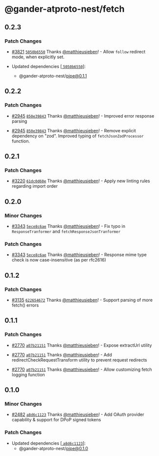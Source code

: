 # @gander-atproto-nest/fetch

## 0.2.3

### Patch Changes

- [#3821](https://github.com/bluesky-social/atproto/pull/3821) [
  `5050b6550`](https://github.com/bluesky-social/atproto/commit/5050b6550e07e71b0a524eda0b71b837583294d4)
  Thanks [@matthieusieben](https://github.com/matthieusieben)! - Allow `follow` redirect mode, when explicitly set.

- Updated dependencies [[
  `5050b6550`](https://github.com/bluesky-social/atproto/commit/5050b6550e07e71b0a524eda0b71b837583294d4)]:
    - @gander-atproto-nest/pipe@0.1.1

## 0.2.2

### Patch Changes

- [#2945](https://github.com/bluesky-social/atproto/pull/2945) [
  `850e39843`](https://github.com/bluesky-social/atproto/commit/850e39843cb0ec9ea716675f7568c0c601f45e29)
  Thanks [@matthieusieben](https://github.com/matthieusieben)! - Improved error response parsing

- [#2945](https://github.com/bluesky-social/atproto/pull/2945) [
  `850e39843`](https://github.com/bluesky-social/atproto/commit/850e39843cb0ec9ea716675f7568c0c601f45e29)
  Thanks [@matthieusieben](https://github.com/matthieusieben)! - Remove explicit dependency on "zod". Improved typing of
  `fetchJsonZodProcessor` function.

## 0.2.1

### Patch Changes

- [#3220](https://github.com/bluesky-social/atproto/pull/3220) [
  `61dc0d60e`](https://github.com/bluesky-social/atproto/commit/61dc0d60e19b88c6427a54c6d95a391b5f4da7bd)
  Thanks [@matthieusieben](https://github.com/matthieusieben)! - Apply new linting rules regarding import order

## 0.2.0

### Minor Changes

- [#3343](https://github.com/bluesky-social/atproto/pull/3343) [
  `5ece8c6ae`](https://github.com/bluesky-social/atproto/commit/5ece8c6aeab9c5c3f51295d93ed6e27c3c6095c2)
  Thanks [@matthieusieben](https://github.com/matthieusieben)! - Fix typo in `ResponseTranformer` and
  `fetchResponseJsonTranformer`

### Patch Changes

- [#3343](https://github.com/bluesky-social/atproto/pull/3343) [
  `5ece8c6ae`](https://github.com/bluesky-social/atproto/commit/5ece8c6aeab9c5c3f51295d93ed6e27c3c6095c2)
  Thanks [@matthieusieben](https://github.com/matthieusieben)! - Response mime type check is now case-insensitive (as
  per rfc2616)

## 0.1.2

### Patch Changes

- [#3135](https://github.com/bluesky-social/atproto/pull/3135) [
  `622654672`](https://github.com/bluesky-social/atproto/commit/6226546725d1bb0375e3c9e0d71af173e8253c4f)
  Thanks [@matthieusieben](https://github.com/matthieusieben)! - Support parsing of more fetch() errors

## 0.1.1

### Patch Changes

- [#2770](https://github.com/bluesky-social/atproto/pull/2770) [
  `a07b21151`](https://github.com/bluesky-social/atproto/commit/a07b21151f1850340c4b7797ebb11521b1a6cdf3)
  Thanks [@matthieusieben](https://github.com/matthieusieben)! - Expose extractUrl utility

- [#2770](https://github.com/bluesky-social/atproto/pull/2770) [
  `a07b21151`](https://github.com/bluesky-social/atproto/commit/a07b21151f1850340c4b7797ebb11521b1a6cdf3)
  Thanks [@matthieusieben](https://github.com/matthieusieben)! - Add redirectCheckRequestTransform utility to prevent
  request redirects

- [#2770](https://github.com/bluesky-social/atproto/pull/2770) [
  `a07b21151`](https://github.com/bluesky-social/atproto/commit/a07b21151f1850340c4b7797ebb11521b1a6cdf3)
  Thanks [@matthieusieben](https://github.com/matthieusieben)! - Allow customizing fetch logging function

## 0.1.0

### Minor Changes

- [#2482](https://github.com/bluesky-social/atproto/pull/2482) [
  `a8d6c1123`](https://github.com/bluesky-social/atproto/commit/a8d6c112359f5c4c0cfbe2df63443ed275f2a646)
  Thanks [@matthieusieben](https://github.com/matthieusieben)! - Add OAuth provider capability & support for DPoP signed
  tokens

### Patch Changes

- Updated dependencies [[
  `a8d6c1123`](https://github.com/bluesky-social/atproto/commit/a8d6c112359f5c4c0cfbe2df63443ed275f2a646)]:
    - @gander-atproto-nest/pipe@0.1.0
